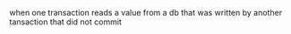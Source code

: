 when one transaction  reads a value from a db that was written by another tansaction that did not commit